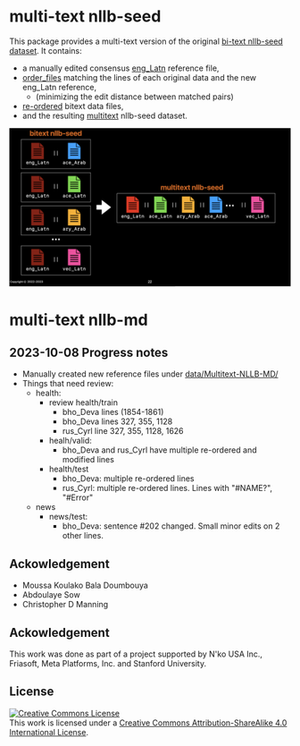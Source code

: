 # multi-text nllb-seed
This package provides a multi-text version of the original [bi-text nllb-seed dataset](https://github.com/facebookresearch/flores/blob/main/nllb_seed/README.md). It contains:
- a manually edited consensus [eng_Latn](data/Multitext-NLLB-Seed/eng_Latn) reference file,
- [order_files](data/Multitext-NLLB-Seed/order_files) matching the lines of each original data and the new eng_Latn reference,
    - (minimizing the edit distance between matched pairs)
- [re-ordered](data/Multitext-NLLB-Seed/re_ordered) bitext data files,
- and the resulting [multitext](data/Multitext-NLLB-Seed/multitext/) nllb-seed dataset.



<img src="img/multitext-alignment.jpg" />



# multi-text nllb-md
## 2023-10-08 Progress notes
- Manually created new reference files under [data/Multitext-NLLB-MD/](data/Multitext-NLLB-MD/)
- Things that need review:
    - health:
        - review health/train
            - bho_Deva lines (1854-1861)
            - bho_Deva lines 327, 355, 1128
            - rus_Cyrl line 327, 355, 1128, 1626
        - healh/valid:
            - bho_Deva and rus_Cyrl have multiple re-ordered and modified lines
        - health/test
            - bho_Deva: multiple re-ordered lines
            - rus_Cyrl: multiple re-ordered lines. Lines with "#NAME?", "#Error"
    - news
        - news/test:
            - bho_Deva: sentence #202 changed. Small minor edits on 2 other lines.
	



## Ackowledgement
- Moussa Koulako Bala Doumbouya
- Abdoulaye Sow
- Christopher D Manning

## Ackowledgement
This work was done as part of a project supported by N'ko USA Inc., Friasoft, Meta Platforms, Inc. and Stanford University.



## License
<a rel="license" href="http://creativecommons.org/licenses/by-sa/4.0/"><img alt="Creative Commons License" style="border-width:0" src="https://i.creativecommons.org/l/by-sa/4.0/88x31.png" /></a><br />This work is licensed under a <a rel="license" href="http://creativecommons.org/licenses/by-sa/4.0/">Creative Commons Attribution-ShareAlike 4.0 International License</a>.
